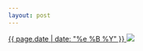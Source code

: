 ```yaml
---
layout: post
---
```


<p>
  <a href="/478">
    <time>{{ page.date | date: "%e %B %Y" }}</time>
    <img src="https://s3.amazonaws.com/life.aaronjgreenberg.com/478.jpg">
  </a>
  
</p>
